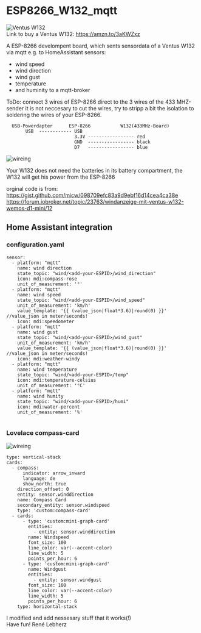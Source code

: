 # ESP8266_W132_mqtt

![Ventus W132](https://github.com/lebherz/ESP8266_W132_mqtt/blob/master/Ventus_W132.png?raw=true)  
Link to buy a Ventus W132: https://amzn.to/3aKWZxz

A ESP-8266 develompent board, which sents sensordata of a Ventus W132 via mqtt e.g. to HomeAssistant 
   sensors:
   * wind speed 
   * wind direction 
   * wind gust 
   * temperature 
   * and huminity
   to a mqtt-broker
 
   ToDo: connect 3 wires of ESP-8266 direct to the 3 wires of the 433 MHZ-sender 
   it is not neccesary to cut the wires,
   try to stripp a bit the isolation to soldering the wires of your ESP-8266.
```
  USB-Powerdapter      ESP-8266           W132(433MHz-Board)
       USB  ------------ USB    
                         3.3V ----------------- red   
                         GND  ----------------- black
                         D7   ----------------- blue
```

![wireing](https://github.com/lebherz/ESP8266_W132_mqtt/blob/master/W132-hack.png?raw=true)

  Your W132 does not need the batteries in its battery compartment, the W132 will get his power from the ESP-8266

orginal code is from: https://gist.github.com/micw/098709efc83a9d9ebf16d14cea4ca38e  
                      https://forum.iobroker.net/topic/23763/windanzeige-mit-ventus-w132-wemos-d1-mini/12  

## Home Assistant integration

### configuration.yaml
```
sensor:
  - platform: "mqtt"
    name: wind direction
    state_topic: "wind/<add-your-ESPID>/wind_direction"
    icon: mdi:compass-rose
    unit_of_measurement: '°'
  - platform: "mqtt"
    name: wind speed
    state_topic: "wind/<add-your-ESPID>/wind_speed"
    unit_of_measurement: 'km/h'
    value_template: '{{ (value_json|float*3.6)|round(0) }}' //value_json in meter/seconds!
    icon: mdi:speedometer
  - platform: "mqtt"
    name: wind gust
    state_topic: "wind/<add-your-ESPID>/wind_gust"
    unit_of_measurement: 'km/h'
    value_template: '{{ (value_json|float*3.6)|round(0) }}' //value_json in meter/seconds!
    icon: mdi:weather-windy
  - platform: "mqtt"
    name: wind temperature
    state_topic: "wind/<add-your-ESPID>/temp"
    icon: mdi:temperature-celsius
    unit_of_measurement: '°C'
  - platform: "mqtt"
    name: wind humity
    state_topic: "wind/<add-your-ESPID>/humi"
    icon: mdi:water-percent
    unit_of_measurement: '%'


```

### Lovelace compass-card
![wireing](https://github.com/lebherz/ESP8266_W132_mqtt/blob/master/compass-card.png?raw=true)

```
type: vertical-stack
cards:
  - compass:
      indicator: arrow_inward
      language: de
      show_north: true
    direction_offset: 0
    entity: sensor.winddirection
    name: Compass Card
    secondary_entity: sensor.windspeed
    type: 'custom:compass-card'
  - cards:
      - type: 'custom:mini-graph-card'
        entities:
          - entity: sensor.winddirection
        name: Windspeed
        font_size: 100
        line_color: var(--accent-color)
        line_width: 5
        points_per_hour: 6
      - type: 'custom:mini-graph-card'
        name: Windgust
        entities:
          - entity: sensor.windgust
        font_size: 100
        line_color: var(--accent-color)
        line_width: 5
        points_per_hour: 6
    type: horizontal-stack

```



I modified and add nessesary stuff  that it works(!)  
Have fun! René Lebherz  
